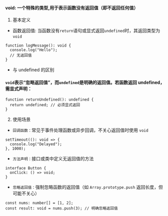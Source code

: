 #### void: 一个特殊的类型,用于表示函数没有返回值（即不返回任何值）

1. 基本定义
* 函数返回值‌: 当函数没有`return`语句或显式返回`undefined`时，其返回类型为`void`
```
function logMessage(): void {
  console.log("Hello");
  // 无返回值
}
```
* 与 undefined 的区别‌
#### `void`表示“忽略返回值”，而`undefined`是明确的返回值。若函数返回 undefined，需显式声明：
```
function returnUndefined(): undefined {
  return undefined; // 必须显式返回
}
```
2. 使用场景
* ``回调函数‌：``常见于事件处理函数或异步回调，不关心返回值时使用 `void`
```
setTimeout((): void => {
  console.log("Delayed");
}, 1000);
```
* ``方法声明‌：``接口或类中定义无返回值的方法
```
interface Button {
  onClick: () => void;
}
```
* ``忽略返回值‌：``强制忽略函数的返回值（如 `Array.prototype.push` 返回长度，但可能不关心）
```
const nums: number[] = [1, 2];
const result: void = nums.push(3); // 明确忽略返回值
```
